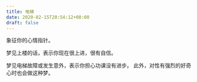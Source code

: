 ```yaml
---
title: 电梯
date: 2020-02-15T20:54:12+08:00
draft: false
---
```


象征你的心情指针。


梦见上楼的话，表示你现在很上进，很有自信。


梦见电梯故障或发生意外，表示你担心功课没有进步。
此外，对性有强烈的好奇心时也会做这种梦。

